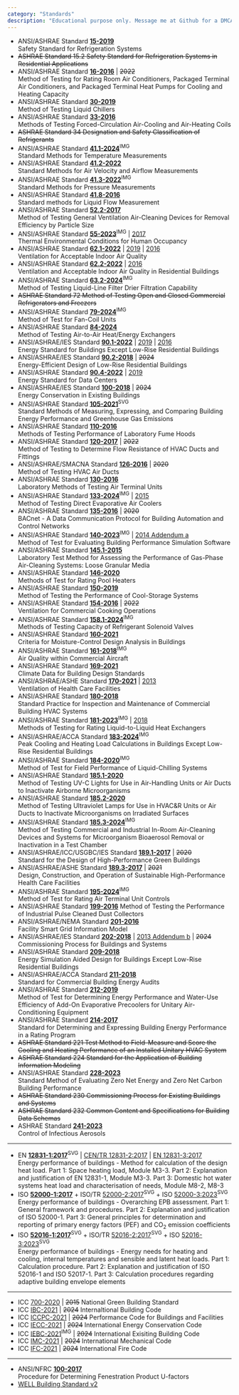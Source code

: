 ```yaml
---
category: "Standards"
description: "Educational purpose only. Message me at Github for a DMCA take down request. Note that `SVG` stands for vector graphics redrawn from the original document (huge file size); `BMP` stands for bitmap images scanned with lower resolution (but with OCR)."
---
```



- ANSI/ASHRAE Standard [**15-2019**](https://drive.google.com/file/d/1-38psuQNmcAH-nU0OVjvrivEP1xu1SBS/view?usp=drive_link)  
  Safety Standard for Refrigeration Systems
- ~~ASHRAE Standard 15.2 Safety Standard for Refrigeration Systems in Residential Applications~~
- ANSI/ASHRAE Standard [**16-2016**](https://drive.google.com/file/d/1i18x1BzbDqGLFi1JCBmyKVLNbyJfJ4FN/view?usp=drive_link) | ~~2022~~  
  Method of Testing for Rating Room Air Conditioners, Packaged Terminal Air Conditioners, and Packaged Terminal Heat Pumps for Cooling and Heating Capacity
- ANSI/ASHRAE Standard [**30-2019**](https://drive.google.com/file/d/1-cLelpgv5chBV-8IB1k7PrPKzsXJepKu/view?usp=drive_link)  
  Method of Testing Liquid Chillers
- ANSI/ASHRAE Standard [**33-2016**](https://drive.google.com/file/d/1AHVcUhOpTHcLDk-CAH6jPYFr2vQ2ZznN/view?usp=drive_link)  
  Methods of Testing Forced-Circulation Air-Cooling and Air-Heating Coils
- ~~ASHRAE Standard 34 Designation and Safety Classification of Refrigerants~~
- ANSI/ASHRAE Standard [**41.1-2024**](https://drive.google.com/file/d/1rpLY2PfSonY5OhWCg69U-rYmycxfmgiN/view?usp=drive_link)<sup>IMG</sup>  
  Standard Methods for Temperature Measurements
- ANSI/ASHRAE Standard [**41.2-2022**](https://drive.google.com/file/d/1qWsS2ZroMWm5Pf4tGoNQiORR3FYBk5RO/view?usp=drive_link)  
  Standard Methods for Air Velocity and Airflow Measurements
- ANSI/ASHRAE Standard [**41.3-2022**](https://drive.google.com/file/d/1FZA2_HlCy_lqJLS_oDU8tPBb1xxjPPXO/view?usp=drive_link)<sup>IMG</sup>  
  Standard Methods for Pressure Measurements
- ANSI/ASHRAE Standard [**41.8-2016**](https://drive.google.com/file/d/1kH-ZiXCIEiu2dzdxDllCHyw68zC9zKtM/view?usp=drive_link)  
  Standard methods for Liquid Flow Measurement
- ANSI/ASHRAE Standard [**52.2-2017**](https://drive.google.com/file/d/1a1rVjZoEUMXKBuRuvS3lTDQcXUDG2VHG/view?usp=drive_link)  
  Method of Testing General Ventilation Air-Cleaning Devices for Removal Efficiency by Particle Size
- ANSI/ASHRAE Standard [**55-2023**](https://drive.google.com/file/d/12LNm1OuisNkU6yRLf-IPKsBgBXaZiA_K/view?usp=drive_link)<sup>IMG</sup> | [2017](https://drive.google.com/file/d/1wVpHqF_PDHBMpZ0niO7lToMDZjgwEzPw/view?usp=drive_link)  
  Thermal Environmental Conditions for Human Occupancy
- ANSI/ASHRAE Standard [**62.1-2022**](https://drive.google.com/file/d/18b6rRRF-Pgq42EIxfrNDpV2ZdeT54AZ9/view?usp=drive_link) | [2019](https://drive.google.com/file/d/1HgcDioYqtEwudNs7O-_gvoBGP8l8DOPe/view?usp=drive_link) | [2016](https://drive.google.com/file/d/1CNOT3zy1m8G0b1QE7XUvU-yjUfujpgXq/view?usp=drive_link)  
  Ventilation for Acceptable Indoor Air Quality
- ANSI/ASHRAE Standard [**62.2-2022**](https://drive.google.com/file/d/1NsJmPChMuJFNhc2qfBbl_XZRMRqSlQpF/view?usp=drive_link) | [2016](https://drive.google.com/file/d/14tO96JPl-OhdLPK6iMZLqcSOO3d2Ozi6/view?usp=drive_link)  
  Ventilation and Acceptable Indoor Air Quality in Residential Buildings
- ANSI/ASHRAE Standard [**63.2-2024**](https://drive.google.com/file/d/1JDIRJ6uYZ4vGGWhdILAS8_Vizr2mfcpV/view?usp=drive_link)<sup>IMG</sup>  
  Method of Testing Liquid-Line Filter Drier Filtration Capability
- ~~ASHRAE Standard 72 Method of Testing Open and Closed Commercial Refrigerators and Freezers~~
- ANSI/ASHRAE Standard [**79-2024**](https://drive.google.com/file/d/1QsYgQyuyQAUk8obmKdRGPZxw1VYSiaVM/view?usp=drive_link)<sup>IMG</sup>  
  Method of Test for Fan-Coil Units
- ANSI/ASHRAE Standard [**84-2024**](https://drive.google.com/file/d/1lXuYux5q0dJFe-a9cdx2sgdEcUwN8-a-/view?usp=drive_link)  
  Method of Testing Air-to-Air Heat/Energy Exchangers
- ANSI/ASHRAE/IES Standard [**90.1-2022**](https://drive.google.com/file/d/1JD16srj74RVws4f-YCnxAH-4JFgR3Pkv/view?usp=drive_link) | [2019](https://drive.google.com/file/d/1uoNK2mgdmwZ9sAH7EhDGibHBIUCBo7zH/view?usp=drive_link) | [2016](https://drive.google.com/file/d/1Dt1t7_k6mv4rANvEQJP1tzmQD05AxjxO/view?usp=drive_link)  
  Energy Standard for Buildings Except Low-Rise Residential Buildings
- ANSI/ASHRAE/IES Standard [**90.2-2018**](https://drive.google.com/file/d/1zoJFgqbXyqtCl_5O7tR-Rz4GPIiiQhAs/view?usp=drive_link) | ~~2024~~  
  Energy-Efficient Design of Low-Rise Residential Buildings
- ANSI/ASHRAE Standard [**90.4-2022**](https://drive.google.com/file/d/19q0NEdVq2wPLn40MsmTv3e3XNHFc2oRr/view?usp=drive_link) | [2019](https://drive.google.com/file/d/1rZ7_QUJ_ur0Iw63yyBmheq3DJveLTbH_/view?usp=drive_link)  
  Energy Standard for Data Centers
- ANSI/ASHRAE/IES Standard [**100-2018**](https://drive.google.com/file/d/13UWti8Df_KoaRECy7TD7YfTypnVz3nhC/view?usp=drive_link) | ~~2024~~  
  Energy Conservation in Existing Buildings
- ANSI/ASHRAE Standard [**105-2021**](https://drive.google.com/file/d/1B5aNZIOPnu2I55T1vS10BJKavmzskd6T/view?usp=drive_link)<sup>SVG</sup>  
  Standard Methods of Measuring, Expressing, and Comparing Building Energy Performance and Greenhouse Gas Emissions
- ANSI/ASHRAE Standard [**110-2016**](https://drive.google.com/file/d/1oZ4RoyagL9yDnfviIwR5ppBkkYKS5m6H/view?usp=drive_link)  
  Methods of Testing Performance of Laboratory Fume Hoods
- ANSI/ASHRAE Standard [**120-2017**](https://drive.google.com/file/d/1hOQVg1XeaA4BZugAiCmjBGRSPzYSxdmj/view?usp=drive_link) | ~~2022~~  
  Method of Testing to Determine Flow Resistance of HVAC Ducts and Fittings
- ANSI/ASHRAE/SMACNA Standard [**126-2016**](https://drive.google.com/file/d/13DcmDo2I73003CO_sNtkurDjcuzuq7EF/view?usp=drive_link) | ~~2020~~  
  Method of Testing HVAC Air Ducts
- ANSI/ASHRAE Standard [**130-2016**](https://drive.google.com/file/d/1N7B6hiDBJ_ap7vlrS4fR9KC3cI9ixynl/view?usp=drive_link)  
  Laboratory Methods of Testing Air Terminal Units
- ANSI/ASHRAE Standard [**133-2024**](https://drive.google.com/file/d/1vaM7hqUzaQ6UbQXDOK6RcZrgqPM48krZ/view?usp=drive_link)<sup>IMG</sup> | [2015](https://drive.google.com/file/d/1LpS_2Omps9roX5pKhlQ9dqal55SLogDS/view?usp=drive_link)  
  Method of Testing Direct Evaporative Air Coolers
- ANSI/ASHRAE Standard [**135-2016**](https://drive.google.com/file/d/1fQDP8ZoqnZsNPtLg-yO-TcrDnSw7n2RU/view?usp=drive_link) | ~~2020~~  
  BACnet - A Data Communication Protocol for Building Automation and Control Networks
- ANSI/ASHRAE Standard [**140-2023**](https://drive.google.com/file/d/1T8AvuemM_WIj4Tr5O9IUILvWrrkcFnc4/view?usp=drive_link)<sup>IMG</sup> | [2014 Addendum a](https://drive.google.com/file/d/1LY7jyZ-V7S0LwzR_pvUyUK0ENrBeruZZ/view?usp=drive_link)  
  Method of Test for Evaluating Building Performance Simulation Software
- ANSI/ASHRAE Standard [**145.1-2015**](https://drive.google.com/file/d/1YQKM6Gy7LAfF0r9DvIDDKuFkvuCP9VYq/view?usp=drive_link)  
  Laboratory Test Method for Assessing the Performance of Gas-Phase Air-Cleaning Systems: Loose Granular Media
- ANSI/ASHRAE Standard [**146-2020**](https://drive.google.com/file/d/1-mUtNS17UEfBz4UoVykGKq_fzQBsbXJK/view?usp=drive_link)  
  Methods of Test for Rating Pool Heaters
- ANSI/ASHRAE Standard [**150-2019**](https://drive.google.com/file/d/1pyqMzWeL-Fx_SZGzCGrscYOxP7CiH6af/view?usp=drive_link)  
  Method of Testing the Performance of Cool-Storage Systems
- ANSI/ASHRAE Standard [**154-2016**](https://drive.google.com/file/d/1Wqkg4TpGkU8xWkhM3b_C_U02vFs2rRNm/view?usp=drive_link) | ~~2022~~  
  Ventilation for Commercial Cooking Operations
- ANSI/ASHRAE Standard [**158.1-2024**](https://drive.google.com/file/d/1p7kgdkfz8FfYPNUolfqDxSK2UpNw3NWP/view?usp=drive_link)<sup>IMG</sup>  
  Methods of Testing Capacity of Refrigerant Solenoid Valves
- ANSI/ASHRAE Standard [**160-2021**](https://drive.google.com/file/d/12CwfNSN5GZe9ABzoDBuHtpdBz4KSNDOh/view?usp=drive_link)  
  Criteria for Moisture-Control Design Analysis in Buildings
- ANSI/ASHRAE Standard [**161-2018**](https://drive.google.com/file/d/1pNBOTyZtxyGum4pIo8sDNleuR2DTvn0g/view?usp=drive_link)<sup>IMG</sup>  
  Air Quality within Commercial Aircraft
- ANSI/ASHRAE Standard [**169-2021**](https://drive.google.com/file/d/1Ruwc9_c1IUqP7sbm6M7FvqP25xFba-y8/view?usp=drive_link)  
  Climate Data for Building Design Standards
- ANSI/ASHRAE/ASHE Standard [**170-2021**](https://drive.google.com/file/d/1qp9BeeSnkWZi-o96ReAdbubjQBTUF9Af/view?usp=drive_link) | [2013](https://drive.google.com/file/d/1G1I2YRQ6d_Mbxg4Y19z8UIQJ61HQWvsu/view?usp=drive_link)  
  Ventilation of Health Care Facilities
- ANSI/ASHRAE Standard [**180-2018**](https://drive.google.com/file/d/1h0c5L_dUjIX8pIPtH783G-ovmTRpJage/view?usp=drive_link)  
  Standard Practice for Inspection and Maintenance of Commercial Building HVAC Systems
- ANSI/ASHRAE Standard [**181-2023**](https://drive.google.com/file/d/1VPKvOKBie4PiVSu7NlsNgauGpF0xLG2D/view?usp=drive_link)<sup>IMG</sup> | [2018](https://drive.google.com/file/d/1pRBN2Y3Bj6a65iuuQCnUnqaopfeBoxnH/view?usp=drive_link)  
  Methods of Testing for Rating Liquid-to-Liquid Heat Exchangers
- ANSI/ASHRAE/ACCA Standard [**183-2024**](https://drive.google.com/file/d/1PEG2Gp1sd1n1Cy3k8H1TDcjMqbNxUrks/view?usp=drive_link)<sup>IMG</sup>  
  Peak Cooling and Heating Load Calculations in Buildings Except Low-Rise Residential Buildings
- ANSI/ASHRAE Standard [**184-2020**](https://drive.google.com/file/d/1EdYgoK04fEdDPW4J_k0rBwZn-7br9H2y/view?usp=drive_link)<sup>IMG</sup>  
  Method of Test for Field Performance of Liquid-Chilling Systems
- ANSI/ASHRAE Standard [**185.1-2020**](https://drive.google.com/file/d/1NXxd5BvokebL4lfKtZAZTamrZvrqcMPO/view?usp=drive_link)  
  Method of Testing UV-C Lights for Use in Air-Handling Units or Air Ducts to Inactivate Airborne Microorganisms
- ANSI/ASHRAE Standard [**185.2-2020**](https://drive.google.com/file/d/1cTNqnKm3pd5RMYETmfpp5GICoEIedRMY/view?usp=drive_link)  
  Method of Testing Ultraviolet Lamps for Use in HVAC&R Units or Air Ducts to Inactivate Microorganisms on Irradiated Surfaces
- ANSI/ASHRAE Standard [**185.3-2024**](https://drive.google.com/file/d/1LaxzyHLIERJRuYcqUBgY3zlCv6xpWR_-/view?usp=drive_link)<sup>IMG</sup>  
  Method of Testing Commercial and Industrial In-Room Air-Cleaning Devices and Systems for Microorganism Bioaerosol Removal or Inactivation in a Test Chamber
- ANSI/ASHRAE/ICC/USGBC/IES Standard [**189.1-2017**](https://drive.google.com/file/d/1oCO4eHASc8t5MLksveyHbTp49_toVCCd/view?usp=drive_link) | ~~2020~~  
  Standard for the Design of High-Performance Green Buildings
- ANSI/ASHRAE/ASHE Standard [**189.3-2017**](https://drive.google.com/file/d/1sYKD3Go3mjATz_ZmYBTQOqu7TQ9ge5uu/view?usp=drive_link) | ~~2021~~  
  Design, Construction, and Operation of Sustainable High-Performance Health Care Facilities
- ANSI/ASHRAE Standard [**195-2024**](https://drive.google.com/file/d/1B_CvgqnxoAcjPXMfSAfMv9g6XV95_4lb/view?usp=drive_link)<sup>IMG</sup>  
  Method of Test for Rating Air Terminal Unit Controls
- ANSI/ASHRAE Standard [**199-2016**](https://drive.google.com/file/d/1Mp-vAqzygCx2Mf2Pw87I3rFA3MjVW4Ud/view?usp=drive_link)
  Method of Testing the Performance of Industrial Pulse Cleaned Dust Collectors
- ANSI/ASHRAE/NEMA Standard [**201-2016**](https://drive.google.com/file/d/1evrb95_5gHxPNmtqu6x3DIKNF2dfVevs/view?usp=drive_link)  
  Facility Smart Grid Information Model
- ANSI/ASHRAE/IES Standard [**202-2018**](https://drive.google.com/file/d/1ZRI_BkvzjrWU8HDQLlr2s7RD6QeavQTS/view?usp=drive_link) | [2013 Addendum b](https://drive.google.com/file/d/1tgwOKcta84gRFL4T4EnZ2Rdi1dqfbjeb/view?usp=drive_link) | ~~2024~~  
  Commissioning Process for Buildings and Systems
- ANSI/ASHRAE Standard [**209-2018**](https://drive.google.com/file/d/1mol5nOUYH_z2gw9NlDSSr4RMmna-dKaQ/view?usp=drive_link)  
  Energy Simulation Aided Design for Buildings Except Low-Rise Residential Buildings
- ANSI/ASHRAE/ACCA Standard [**211-2018**](https://drive.google.com/file/d/1zk4Ci-BmYdim-d3sE4JMz0A6pMDLgRuB/view?usp=drive_link)  
  Standard for Commercial Building Energy Audits
- ANSI/ASHRAE Standard [**212-2019**](https://drive.google.com/file/d/1x32ceF3zI9Jk0LVubNsoHOQEXB_LPlas/view?usp=drive_link)  
  Method of Test for Determining Energy Performance and Water-Use Efficiency of Add-On Evaporative Precoolers for Unitary Air-Conditioning Equipment
- ANSI/ASHRAE Standard [**214-2017**](https://drive.google.com/file/d/1WkkVL6qjRgg0Qxk86ORfwPn36QyWMLy7/view?usp=drive_link)  
  Standard for Determining and Expressing Building Energy Performance in a Rating Program
- ~~ASHRAE Standard 221 Test Method to Field-Measure and Score the Cooling and Heating Performance of an Installed Unitary HVAC System~~
- ~~ASHRAE Standard 224 Standard for the Application of Building Information Modeling~~
- ANSI/ASHRAE Standard [**228-2023**](https://drive.google.com/file/d/1pU6aQLEwQscPNHHcp1HODzpEVOBFOhlG/view?usp=drive_link)  
  Standard Method of Evaluating Zero Net Energy and Zero Net Carbon Building Performance
- ~~ASHRAE Standard 230 Commissioning Process for Existing Buildings and Systems~~
- ~~ASHRAE Standard 232 Common Content and Specifications for Building Data Schemas~~
- ASHRAE Standard [**241-2023**](https://drive.google.com/file/d/1zmQiV-1IQLWBj_41mIfGtdwhHzrsxxOy/view?usp=drive_link)  
  Control of Infectious Aerosols

------

- EN [**12831-1:2017**](https://drive.google.com/file/d/17Wu4gYYVMHTvlzZdcN3DM70GfI6_HMtM/view?usp=drive_link)<sup>SVG</sup> | [CEN/TR 12831-2:2017](https://drive.google.com/file/d/1eCk5S0HLSLCPJn8u5SzHs2dOY6JhO9Tn/view?usp=drive_link) | [EN 12831-3:2017](https://drive.google.com/file/d/1Y4DcrPjSHt5f_iKNQNyYSLZc_Mq_nP-u/view?usp=drive_link)  
  Energy performance of buildings - Method for calculation of the design heat load. Part 1: Space heating load, Module M3-3. Part 2: Explanation and justification of EN 12831-1, Module M3-3. Part 3: Domestic hot water systems heat load and characterisation of needs, Module M8-2, M8-3
- ISO [**52000-1:2017**](https://drive.google.com/file/d/1XxKReu1dEhcHGSgCSCoKvAZKvieQKI0R/view?usp=drive_link) + ISO/TR [52000-2:2017](https://drive.google.com/file/d/1O4OaPuUs-3ZikJfihivIKRDhK7laTSXI/view?usp=drive_link)<sup>SVG</sup> + ISO [52000-3:2023](https://drive.google.com/file/d/1Xh2nfEaOraM8Zx0x2F-eL6AXKro2MQi-/view?usp=drive_link)<sup>SVG</sup>  
  Energy performance of buildings - Overarching EPB assessment. Part 1: General framework and procedures. Part 2: Explanation and justification of ISO 52000-1. Part 3: General principles for determination and reporting of primary energy factors (PEF) and CO<sub>2</sub> emission coefficients
- ISO [**52016‑1:2017**](https://drive.google.com/file/d/1rqececmLR_hdC9bf-95T1KSa1HqOjEe_/view?usp=drive_link)<sup>SVG</sup> + ISO/TR [52016-2:2017](https://drive.google.com/file/d/1VQVHNgbY91hUzrxmkHZ2n06Rz_WuPEA3/view?usp=drive_link)<sup>SVG</sup> + ISO [52016-3:2023](https://drive.google.com/file/d/1Xh2nfEaOraM8Zx0x2F-eL6AXKro2MQi-/view?usp=drive_link)<sup>SVG</sup>  
  Energy performance of buildings - Energy needs for heating and cooling, internal temperatures and sensible and latent heat loads. Part 1: Calculation procedure. Part 2: Explanation and justification of ISO 52016-1 and ISO 52017-1. Part 3: Calculation procedures regarding adaptive building envelope elements

------

- ICC [700-2020](https://drive.google.com/file/d/1QBQ2_zfhXTlmk0_myYhMFStub7ck1FTR/view?usp=drive_link) | ~~2015~~ National Green Building Standard
- ICC [IBC-2021](https://drive.google.com/file/d/1g-9nqx2TdrClvedjCyqcuFyX1syb16o4/view?usp=drive_link) | ~~2024~~ Internaltional Building Code
- ICC [ICCPC-2021](https://drive.google.com/file/d/1J8NkC0piDqRx7UqovHbKImmK8kxH-UDT/view?usp=drive_link) | ~~2024~~ Performance Code for Buildings and Facilities
- ICC [IECC-2021](https://drive.google.com/file/d/16XmJY7NnNVDfXf4xAotDTYweEQ4A0YaE/view?usp=drive_link) | ~~2024~~ International Energy Conservation Code
- ICC [IEBC-2021](https://drive.google.com/file/d/1crUmSE_bkFlrwioYCrm2F2kJUuhB6lLZ/view?usp=drive_link)<sup>IMG</sup> | ~~2024~~ International Exisiting Building Code
- ICC [IMC-2021](https://drive.google.com/file/d/1fxrgE3ijaNEXJ5ljxvgKHz42Dh3zADqp/view?usp=drive_link) | ~~2024~~ International Mechanical Code
- ICC [IFC-2021](https://drive.google.com/file/d/12t4TVXp_1iIZzelWyiy0Id4z0C5ZqDEs/view?usp=drive_link) | ~~2024~~ International Fire Code

------

- ANSI/NFRC [**100-2017**](https://drive.google.com/file/d/1x4xMKcecgKD3EWlpkqUNFPZ9B1IYDxya/view?usp=drive_link)  
  Procedure for Determining Fenestration Product U-factors
- [WELL Building Standard v2](https://drive.google.com/file/d/1NqLeWOxYFxvXTGJ67hVthlwQ8NisJGmr/view?usp=drive_link)